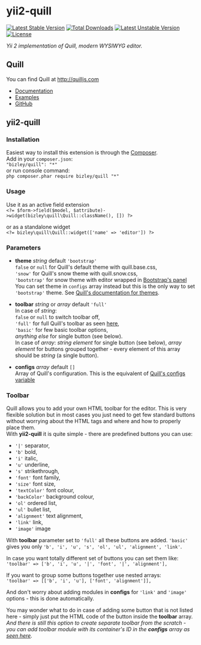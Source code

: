 # yii2-quill
[![Latest Stable Version](https://poser.pugx.org/bizley/quill/v/stable)](https://packagist.org/packages/bizley/quill) 
[![Total Downloads](https://poser.pugx.org/bizley/quill/downloads)](https://packagist.org/packages/bizley/quill) 
[![Latest Unstable Version](https://poser.pugx.org/bizley/quill/v/unstable)](https://packagist.org/packages/bizley/quill) 
[![License](https://poser.pugx.org/bizley/quill/license)](https://packagist.org/packages/bizley/quill)

*Yii 2 implementation of Quill, modern WYSIWYG editor.*

## Quill
You can find Quill at http://quilljs.com  
- [Documentation](http://quilljs.com/docs/quickstart)
- [Examples](http://quilljs.com/examples)
- [GitHub](https://github.com/quilljs/quill)

## yii2-quill

### Installation

Easiest way to install this extension is through the [Composer](https://getcomposer.org).  
Add in your ```composer.json```:  
```"bizley/quill": "*"```  
or run console command:  
```php composer.phar require bizley/quill "*"```

### Usage

Use it as an active field extension  
```<?= $form->field($model, $attribute)->widget(bizley\quill\Quill::className(), []) ?>```

or as a standalone widget  
```<?= bizley\quill\Quill::widget(['name' => 'editor']) ?>```

### Parameters
- **theme** *string* default ```'bootstrap'```  
  ```false``` or ```null``` for Quill's default theme with quill.base.css,  
  ```'snow'``` for Quill's snow theme with quill.snow.css,  
  ```'bootstrap'``` for snow theme with editor wrapped in [Bootstrap's panel](http://getbootstrap.com/components/#panels)  
  You can set theme in ```configs``` array instead but this is the only way to set ```'bootstrap'``` theme.
  See [Quill's documentation for themes](http://quilljs.com/docs/themes).
  
- **toolbar** *string* or *array* default ```'full'```  
  In case of *string*:  
  ```false``` or ```null``` to switch toolbar off,  
  ```'full'``` for full Quill's toolbar as seen [here](http://quilljs.com),  
  ```'basic'``` for few basic toolbar options,  
  *anything else* for single button (see below).  
  In case of *array*:
  *string element* for single button (see below),
  *array element* for buttons grouped together - every element of this array should be *string* (a single button).
  
- **configs** *array* default ```[]```  
  Array of Quill's configuration. This is the equivalent of [Quill's configs variable](http://quilljs.com/docs/configuration)
  
### Toolbar
Quill allows you to add your own HTML toolbar for the editor. This is very flexible solution but in most cases you just need to 
get few standard buttons without worrying about the HTML tags and where and how to properly place them.  
With **yii2-quill** it is quite simple - there are predefined buttons you can use:  

- ```'|'``` separator,
- ```'b'``` bold,
- ```'i'``` italic,
- ```'u'``` underline,
- ```'s'``` strikethrough,
- ```'font'``` font family,
- ```'size'``` font size,
- ```'textColor'``` font colour,
- ```'backColor'``` background colour,
- ```'ol'``` ordered list,
- ```'ul'``` bullet list,
- ```'alignment'``` text alignment,
- ```'link'``` link,
- ```'image'``` image  

With **toolbar** parameter set to ```'full'``` all these buttons are added. ```'basic'``` gives you only 
```'b', 'i', 'u', 's', 'ol', 'ul', 'alignment', 'link'```.

In case you want totally different set of buttons you can set them like:  
```'toolbar' => ['b', 'i', 'u', '|', 'font', '|', 'alignment'],```

If you want to group some buttons together use nested arrays:  
```'toolbar' => [['b', 'i', 'u'], ['font', 'alignment']],```

And don't worry about adding modules in **configs** for ```'link'``` and ```'image'``` options - this is done automatically.

You may wonder what to do in case of adding some button that is not listed here - simply just put the HTML code of the button 
inside the **toolbar** array. *And there is still this option to create separate toolbar from the scratch - you can add toolbar 
module with its container's ID in the __configs__ array as [seen here](http://quilljs.com/docs/quickstart).*
